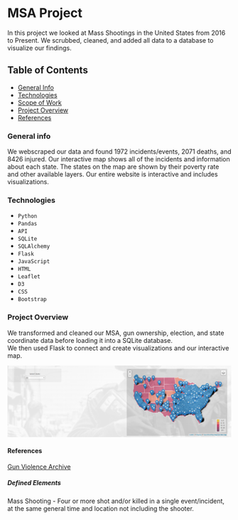 # MSA Project
In this project we looked at Mass Shootings in the United States from 2016 to Present.  We scrubbed, cleaned, and added 
all data to a database to visualize our findings. 

## Table of Contents
* [General Info](#general-info)
* [Technologies](#technologies)
* [Scope of Work](#scope-of-work)
* [Project Overview](#project-overview)
* [References](#references)



### General info
We webscraped our data and found 1972 incidents/events, 2071 deaths, and 8426 injured.  Our interactive map shows all of the 
incidents and information about each state. The states on the map are shown by their poverty rate and other available layers.
Our entire website is interactive and includes visualizations.


### Technologies
* `Python`
* `Pandas` 
* `API`
* `SQLite` 
* `SQLAlchemy` 
* `Flask`
* `JavaScript` 
* `HTML` 
* `Leaflet`
* `D3`
* `CSS` 
* `Bootstrap`


### Project Overview
We transformed and cleaned our MSA, gun ownership, election, and state coordinate data before loading it into a SQLite database.  
We then used Flask to connect and create visualizations and our interactive map.

<img src="img/demo.png"/>


#### References
[Gun Violence Archive](https://www.gunviolencearchive.org/)

##### Defined Elements
Mass Shooting - Four or more shot and/or killed in a single event/incident, at the same general time and location  not including the shooter.


